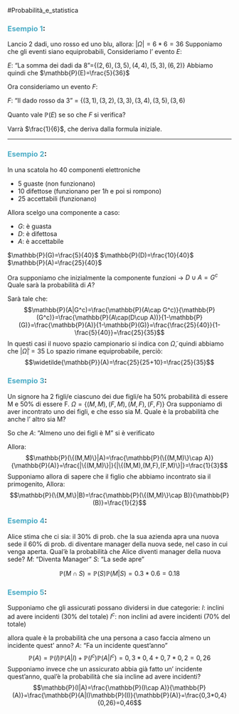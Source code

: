 #Probabilità_e_statistica 
### <font color="#4bacc6">Esempio 1</font>:

Lancio 2 dadi, uno rosso ed uno blu, allora:
$|\Omega|=6*6=36$ 
Supponiamo che gli eventi siano equiprobabili, Consideriamo l’ evento $E$:

$E$: “La somma dei dadi da 8”=$\{(2,6),(3,5),(4,4),(5,3),(6,2)\}$
Abbiamo quindi che $\mathbb{P}(E)=\frac{5}{36}$

Ora  consideriamo un evento $F$: 

$F$: “Il dado rosso da 3” = $\{(3,1),(3,2),(3,3),(3,4),(3,5),(3,6)$

Quanto vale $\mathbb{P}(E)$ se so che $F$ si verifica?

Varrà $\frac{1}{6}$, che deriva dalla formula iniziale.

---

### <font color="#4bacc6">Esempio 2</font>:

In una scatola ho $40$ componenti elettroniche
- $5$ guaste (non funzionano)
- $10$ difettose (funzionano per $1h$ e poi si rompono)
- $25$ accettabili (funzionano)

Allora scelgo una componente a caso:
- $G$: è guasta
- $D$: è difettosa
- $A$: è accettabile

$\mathbb{P}(G)=\frac{5}{40}$
$\mathbb{P}(D)=\frac{10}{40}$
$\mathbb{P}(A)=\frac{25}{40}$

Ora supponiamo che inizialmente la componente funzioni → $D\cup A=G^c$
Quale sarà la probabilità di $A$?

Sarà tale che: $$\mathbb{P}(A|G^c)=\frac{\mathbb{P}(A\cap G^c)}{\mathbb{P}(G^c)}=\frac{\mathbb{P}(A\cap(D\cup A))}{1-\mathbb{P}(G)}=\frac{\mathbb{P}(A)}{1-\mathbb{P}(G)}=\frac{\frac{25}{40}}{1-\frac{5}{40}}=\frac{25}{35}$$
In questi casi il nuovo spazio campionario si indica con $\widetilde{\Omega}$, quindi abbiamo che $|\widetilde{\Omega}|=35$
Lo spazio rimane equiprobabile, perciò: $$\widetilde{\mathbb{P}}(A)=\frac{25}{25+10}=\frac{25}{35}$$

### <font color="#4bacc6">Esempio 3</font>:

Un signore ha 2 figli/e
ciascuno dei due figli/e ha $50\%$ probabilità di essere M e $50\%$ di essere F.
$\Omega=\{(M,M),(F,M),(M,F),(F,F)\}$
Ora supponiamo di aver incontrato uno dei figli, e che esso sia M.
Quale è la probabilità che anche l’ altro sia M?

So che $A$: “Almeno uno dei figli è M” si è verificato

Allora: $$\mathbb{P}(\{(M,M)\}|A)=\frac{\mathbb{P}(\{(M,M)\}\cap A)}{\mathbb{P}(A)}=\frac{|\{(M,M)\}|}{|\{(M,M),(M,F),(F,M)\}|}=\frac{1}{3}$$
Supponiamo allora di sapere che il figlio che abbiamo incontrato sia il primogenito, Allora:
$$\mathbb{P}(\{M,M\}|B)=\frac{\mathbb{P}(\{(M,M)\}\cap B)}{\mathbb{P}(B)}=\frac{1}{2}$$

### <font color="#4bacc6">Esempio 4</font>:
Alice stima che ci sia:
il $30\%$ di prob. che la sua azienda apra una nuova sede
il $60\%$ di prob. di diventare manager della nuova sede, nel caso in cui venga aperta.
Qual’è la probabilità che Alice diventi manager della nuova sede?
$M$: “Diventa Manager”
$S$: “La sede apre”

$$\mathbb{P}(M\cap S)=\mathbb{P}(S)\mathbb{P}(M|S)=0.3*0.6=0.18$$

### <font color="#4bacc6">Esempio 5</font>:

Supponiamo che gli assicurati possano dividersi in due categorie:
$I$: inclini ad avere incidenti ($30\%$ del totale)
$I^c$: non inclini ad avere  incidenti ($70\%$ del totale)

allora quale è la probabilità che una persona a caso faccia almeno un incidente quest’ anno?
$A$: “Fa un incidente quest’anno”
$$\mathbb{P}(A)=\mathbb{P}(I)\mathbb{P}(A|I)+\mathbb{P}(I^c)\mathbb{P}(A|I^c)=0,3*0,4+0,7*0,2=0,26$$
Supponiamo invece che un assicurato abbia già fatto un’ incidente quest’anno, qual’è la probabilità che sia incline ad avere incidenti?
$$\mathbb{P}(I|A)=\frac{\mathbb{P}(I\cap A)}{\mathbb{P}(A)}=\frac{\mathbb{P}(A|I)\mathbb{P}(I)}{\mathbb{P}(A)}=\frac{0,3*0,4}{0,26}=0,46$$

